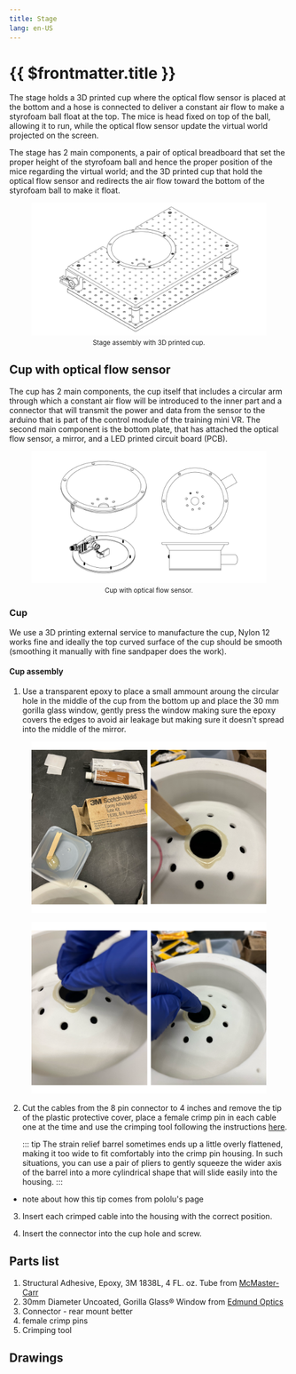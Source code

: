 ```yaml
---
title: Stage
lang: en-US
---
```


# {{ $frontmatter.title }}

The stage holds a 3D printed cup where the optical flow sensor is placed at the bottom and a hose is connected to deliver a constant air flow to make a styrofoam ball float at the top. The mice is head fixed on top of the ball, allowing it to run, while the optical flow sensor update the virtual world projected on the screen.

The stage has 2 main components, a pair of optical breadboard that set the proper height of the styrofoam ball and hence the proper position of the mice regarding the virtual world; and the 3D printed cup that hold the optical flow sensor and redirects the air flow toward the bottom of the styrofoam ball to make it float.

<figure>
  <img src='./assets/images/stage/stage.png'>
  <center><figcaption><small>Stage assembly with 3D printed cup.</small></figcaption></center>
</figure>

## Cup with optical flow sensor

The cup has 2 main components, the cup itself that includes a circular arm through which a constant air flow will be introduced to the inner part and a connector that will transmit the power and data from the sensor to the arduino that is part of the control module of the training mini VR. The second main component is the bottom plate, that has attached the optical flow sensor, a mirror, and a LED printed circuit board (PCB).

<figure>
  <img src='./assets/images/stage/cup-with-optical-flow-sensor.png'>
  <center><figcaption><small>Cup with optical flow sensor.</small></figcaption></center>
</figure>

### Cup

We use a 3D printing external service to manufacture the cup, Nylon 12 works fine and ideally the top curved surface of the cup should be smooth (smoothing it manually with fine sandpaper does the work).

#### Cup assembly

1. Use a transparent epoxy to place a small ammount aroung the circular hole in the middle of the cup from the bottom up and place the 30 mm gorilla glass window, gently press the window making sure the epoxy covers the edges to avoid air leakage but making sure it doesn't spread into the middle of the mirror.

<figure>
  <img src='./assets/images/stage/cup-assembly-1.png'>
</figure>

<figure>
  <img src='./assets/images/stage/cup-assembly-2.png'>
</figure>

2. Cut the cables from the 8 pin connector to 4 inches and remove the tip of the plastic protective cover, place a female crimp pin in each cable one at the time and use the crimping tool following the instructions [here](https://www.pololu.com/product/1928).

    ::: tip
    The strain relief barrel sometimes ends up a little overly flattened, making it too wide to fit comfortably into the crimp pin housing. In such situations, you can use a pair of pliers to gently squeeze the wider axis of the barrel into a more cylindrical shape that will slide easily into the housing.
    :::

* note about how this tip comes from pololu's page

3. Insert each crimped cable into the housing with the correct position.

4. Insert the connector into the cup hole and screw.

## Parts list
1. Structural Adhesive, Epoxy, 3M 1838L, 4 FL. oz. Tube from [McMaster-Carr](https://www.mcmaster.com/75065A73/)
2. 30mm Diameter Uncoated, Gorilla Glass® Window from [Edmund Optics](https://www.edmundoptics.com/p/30mm-diameter-uncoated-gorilla-glassreg-window/26510/)
3. Connector - rear mount better
4. female crimp pins
5. Crimping tool

## Drawings